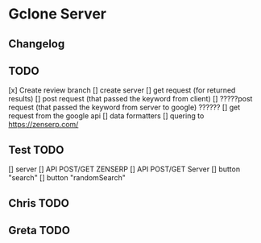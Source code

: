 # Gclone Server

## Changelog 


## TODO
[x] Create review branch
[] create server
[] get request  (for returned results)
[] post request (that passed the keyword from client)
[] ?????post request (that passed the keyword from server to google) ?????? 
[] get request from the google api
[] data formatters
[] quering to  https://zenserp.com/


## Test TODO 
[] server
[] API POST/GET ZENSERP
[] API POST/GET Server
[] button "search" 
[] button "randomSearch"




## Chris TODO

## Greta TODO





